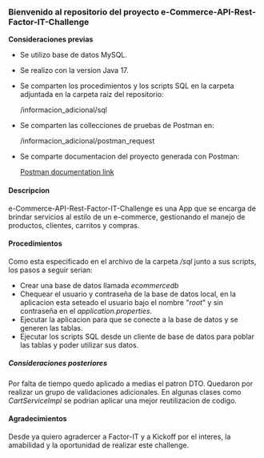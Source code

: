 ### Bienvenido al repositorio del proyecto e-Commerce-API-Rest-Factor-IT-Challenge

**Consideraciones previas**

- Se utilizo base de datos MySQL.
- Se realizo con la version Java 17.
- Se comparten los procedimientos y los scripts SQL en la carpeta adjuntada en la carpeta raiz del repositorio:

  	/informacion_adicional/sql
- Se comparten las collecciones de pruebas de Postman en:

  	/informacion_adicional/postman_request

- Se comparte documentacion del proyecto generada con Postman:

  [Postman documentation link](https://documenter.getpostman.com/view/22306198/2s8YzWSLkt "Postman documentation")

#### Descripcion

e-Commerce-API-Rest-Factor-IT-Challenge es una App que se encarga de brindar servicios al estilo de un e-commerce, gestionando el manejo de productos, clientes, carritos y compras.

#### Procedimientos

Como esta especificado en el archivo de la carpeta */sql* junto a sus scripts, los pasos a seguir serian:

- Crear una base de datos llamada *ecommercedb*
- Chequear el usuario y contraseña de la base de datos local, en la aplicacion esta seteado el usuario bajo el nombre "*root*" y sin contraseña en el *application.properties*.
- Ejecutar la aplicacion para que se conecte a la base de datos y se generen las tablas.
- Ejecutar los scripts SQL desde un cliente de base de datos para poblar las tablas y poder utilizar sus datos.

##### Consideraciones posteriores

Por falta de tiempo quedo aplicado a medias el patron DTO. Quedaron por realizar un grupo de validaciones adicionales. En algunas clases como *CartServiceImpl* se podrian aplicar una mejor reutilizacion de codigo.

#### Agradecimientos

Desde ya quiero agradercer a Factor-IT y a Kickoff por el interes, la amabilidad y la oportunidad de realizar este challenge.